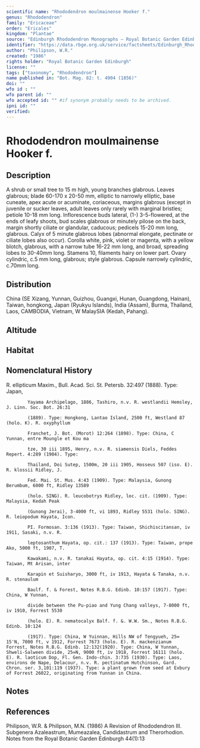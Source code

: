 ```yaml
---
scientific name: "Rhododendron moulmainense Hooker f."
genus: "Rhododendron"
family: "Ericaceae"
order: "Ericales"
kingdom: "Plantae"
source: "Edinburgh Rhododendron Monographs – Royal Botanic Garden Edinburgh"
identifier: "https://data.rbge.org.uk/service/factsheets/Edinburgh_Rhododendron_Monographs.xhtml"
author: "Philipson, W.R."
created: "1986"
rights holder: "Royal Botanic Garden Edinburgh"
license: ""
tags: ["taxonomy", "Rhododendron"]
name published in: "Bot. Mag. 82: t. 4904 (1856)"
doi: ""
wfo id : ""
wfo parent id: ""
wfo accepted id: "" #if synonym probably needs to be archived.                      
ipni id: ""
verified:
---
```


                       

# Rhododendron moulmainense Hooker f.

## Description
A shrub or small tree to 15 m high, young branches glabrous. Leaves glabrous; blade 60-170 x 20-50 mm, elliptic to narrowly elliptic, base cuneate, apex acute or acuminate, coriaceous, margins glabrous (except in juvenile or sucker leaves, adult leaves only rarely with marginal bristles; petiole 10-18 mm long. Inflorescence buds lateral, (1-) 3-5-flowered, at the ends of leafy shoots, bud scales glabrous or minutely pilose on the back, margin shortly ciliate or glandular, caducous; pedicels 15-20 mm long, glabrous. Calyx of 5 minute glabrous lobes (abnormal elongate, pectinate or ciliate lobes also occur). Corolla white, pink, violet or magenta, with a yellow blotch, glabrous, with a narrow tube 16-22 mm long, and broad, spreading lobes to 30-40mm long. Stamens 10, filaments hairy on lower part. Ovary cylindric, c.5 mm long, glabrous; style glabrous. Capsule narrowly cylindric, c.70mm long.

## Distribution
China (SE Xizang, Yunnan, Guizhou, Guangxi, Hunan, Guangdong, Hainan), Taiwan, hongkong, Japan (Ryukyu Islands), India (Assam), Burma, Thailand, Laos, CAMBODIA, Vietnam, W MalaySIA (Kedah, Pahang).

## Altitude


## Habitat


## Nomenclatural History
R. ellipticum Maxim., Bull. Acad. Sci. St. Petersb. 32:497 (1888). Type: Japan,
            Yayama Archipelago, 1886, Tashiro, n.v. R. westlandii Hemsley, J. Linn. Soc. Bot. 26:31
            (1889). Type: Hongkong, Lantao Island, 2500 ft, Westland 87 (holo. K). R. oxyphyllum
            Franchet, J. Bot. (Morot) 12:264 (1898). Type: China, C Yunnan, entre Moungle et Kou ma
            tze, 30 iii 1895, Henry, n.v. R. siamensis Diels, Feddes Repert. 4:289 (1904). Type:
            Thailand, Doi Sutep, 1500m, 20 iii 1905, Hosseus 507 (iso. E). R. klossii Ridley, J.
            Fed. Mai. St. Mus. 4:43 (1909). Type: Malaysia, Gunong Berumbum, 6000 ft, Ridley 13589
            (holo. SING). R. leucobotrys Ridley, loc. cit. (1909). Type: Malaysia, Kedah Peak
            (Gunong Jerai), 3-4000 ft, vi 1893, Ridley 5531 (holo. SING). R. leiopodum Hayata, Icon.
            PI. Formosan. 3:136 (1913). Type: Taiwan, Shichiscitansan, iv 1911, Sasaki, n.v. R.
            leptosanthum Hayata, op. cit.: 137 (1913). Type: Taiwan, prope Ako, 5000 ft, 1907, T.
            Kawakami, n.v. R. tanakai Hayata, op. cit. 4:15 (1914). Type: Taiwan, Mt Arisan, inter
            Karapin et Suisharyo, 3000 ft, iv 1913, Hayata & Tanaka, n.v. R. stenaulum
            Baulf. f. & Forest, Notes R.B.G. Edinb. 10:157 (1917). Type: China, W Yunnan,
            divide between the Pu-piao and Yung Chang valleys, 7-8000 ft, iv 1910, Forrest 5530
            (holo. E). R. nematocalyx Balf. f. &. W.W. Sm., Notes R.B.G. Edinb. 10:124
            (1917). Type: China, W Yuinnan, Hills NW of Tengyueh, 25∞ 15'N, 7000 ft, v 1912, Forrest 7673 (holo. E). R. mackenzianum Forrest, Notes R.B.G. Edinb. 12:132(1920). Type: China, W Yunnan, Shweli-Salween divide, 25∞N, 9000 ft, iv 1918, Forrest 16111 (holo. E). R. laoticum Dop, Fl. Gen. Indo-chin. 3:735 (1930). Type: Laos, environs de Nape, Delacour, n.v. R. pectinatum Hutchinson, Gard. Chron. ser. 3,101:119 (1937). Type: a plant grown from seed at Exbury of Forrest 26022, originating from Yunnan in China.
                       
## Notes


## References

Philipson, W.R. & Philipson, M.N. (1986) A Revision of Rhododendron III. Subgenera Azaleastrum, Mumeazalea, Candidastrum and Therorhodion. Notes from the Royal Botanic Garden Edinburgh 44(1):13
